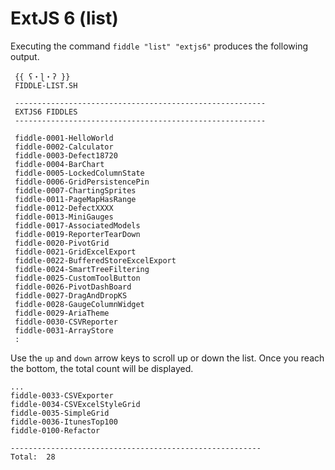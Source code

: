 ExtJS 6 (list)
======

Executing the command `fiddle "list" "extjs6"` produces the following output.


     {{ ʕ・ɭ・ʔ }}
     FIDDLE-LIST.SH
     
     --------------------------------------------------------
     EXTJS6 FIDDLES
     --------------------------------------------------------
     
     fiddle-0001-HelloWorld
     fiddle-0002-Calculator
     fiddle-0003-Defect18720
     fiddle-0004-BarChart
     fiddle-0005-LockedColumnState
     fiddle-0006-GridPersistencePin
     fiddle-0007-ChartingSprites
     fiddle-0011-PageMapHasRange
     fiddle-0012-DefectXXXX
     fiddle-0013-MiniGauges
     fiddle-0017-AssociatedModels
     fiddle-0019-ReporterTearDown
     fiddle-0020-PivotGrid
     fiddle-0021-GridExcelExport
     fiddle-0022-BufferedStoreExcelExport
     fiddle-0024-SmartTreeFiltering
     fiddle-0025-CustomToolButton
     fiddle-0026-PivotDashBoard
     fiddle-0027-DragAndDropKS
     fiddle-0028-GaugeColumnWidget
     fiddle-0029-AriaTheme
     fiddle-0030-CSVReporter
     fiddle-0031-ArrayStore
     :


Use the `up` and `down` arrow keys to scroll up or down the list. Once you reach the bottom, the total count will
be displayed.

    ...
    fiddle-0033-CSVExporter
    fiddle-0034-CSVExcelStyleGrid
    fiddle-0035-SimpleGrid
    fiddle-0036-ItunesTop100
    fiddle-0100-Refactor
    
    --------------------------------------------------------
    Total:  28


